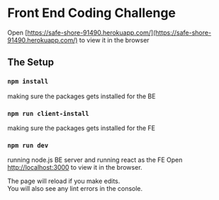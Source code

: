 # Front End Coding Challenge

Open [https://safe-shore-91490.herokuapp.com/](https://safe-shore-91490.herokuapp.com/) to view it in the browser

## The Setup

### `npm install`

making sure the packages gets installed for the BE

### `npm run client-install`

making sure the packages gets installed for the FE

### `npm run dev`

running node.js BE server and running react as the FE
Open [http://localhost:3000](http://localhost:3000) to view it in the browser.

The page will reload if you make edits.<br />
You will also see any lint errors in the console.
